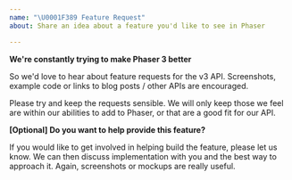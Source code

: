 ```yaml
---
name: "\U0001F389 Feature Request"
about: Share an idea about a feature you'd like to see in Phaser

---
```


**We're constantly trying to make Phaser 3 better**

So we'd love to hear about feature requests for the v3 API. Screenshots, example code or links to blog posts / other APIs are encouraged.

Please try and keep the requests sensible. We will only keep those we feel are within our abilities to add to Phaser, or that are a good fit for our API.

**[Optional] Do you want to help provide this feature?**

If you would like to get involved in helping build the feature, please let us know. We can then discuss implementation with you and the best way to approach it. Again, screenshots or mockups are really useful.
